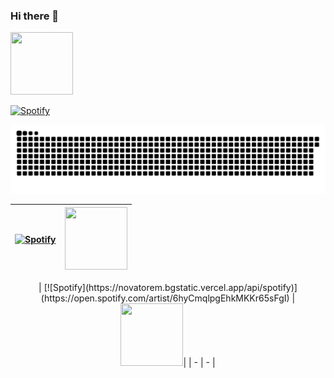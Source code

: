 ### Hi there 👋

<!--
**Silent-Watcher/silent-watcher** is a ✨ _special_ ✨ repository because its `README.md` (this file) appears on your GitHub profile.

Here are some ideas to get you started:

- 🔭 I’m currently working on ...
- 🌱 I’m currently learning ...
- 👯 I’m looking to collaborate on ...
- 🤔 I’m looking for help with ...
- 💬 Ask me about ...
- 📫 How to reach me: ...
- 😄 Pronouns: ...
- ⚡ Fun fact: ...
-->
<!-- <img src="https://iili.io/HNZFoQV.gif" width="200" height="200"> -->
<a href="#"><img src="https://iili.io/HNZFoQV.gif" width="100" height="100"> </a>

[![Spotify](https://novatorem.bgstatic.vercel.app/api/spotify)](https://open.spotify.com/artist/6hyCmqlpgEhkMKKr65sFgI)
<!--[![HNZFoQV.gif](https://iili.io/HNZFoQV.gif)](https://freeimage.host/)-->

![Snake animation](https://github.com/silent-watcher/silent-watcher/blob/output/github-contribution-grid-snake.svg)


| [![Spotify](https://novatorem.bgstatic.vercel.app/api/spotify)](https://open.spotify.com/artist/6hyCmqlpgEhkMKKr65sFgI) | <a href="#"><img src="https://iili.io/HNZFoQV.gif" width="100" height="100"></a>| 
| - | - |

<p align='center'>
  | [![Spotify](https://novatorem.bgstatic.vercel.app/api/spotify)](https://open.spotify.com/artist/6hyCmqlpgEhkMKKr65sFgI) | <a href="#"><img src="https://iili.io/HNZFoQV.gif" width="100" height="100"></a>| 
| - | - |
</p>
